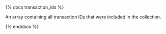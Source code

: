 {% docs transaction_ids %}

An array containing all transaction IDs that were included in the collection.

{% enddocs %}
